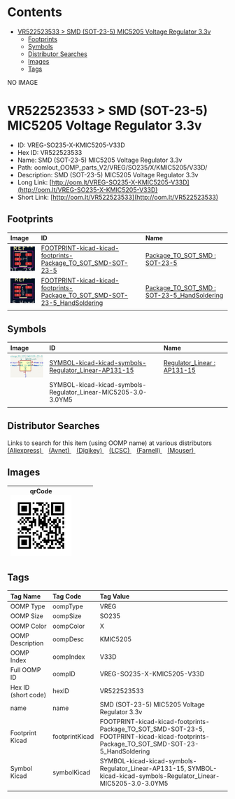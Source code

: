 



Contents
========

* [VR522523533 > SMD (SOT-23-5) MIC5205 Voltage Regulator 3.3v](#vr522523533--smd-sot-23-5-mic5205-voltage-regulator-33v)
	* [Footprints](#footprints)
	* [Symbols](#symbols)
	* [Distributor Searches](#distributor-searches)
	* [Images](#images)
	* [Tags](#tags)
  
NO IMAGE  
# VR522523533 > SMD (SOT-23-5) MIC5205 Voltage Regulator 3.3v

- ID: VREG-SO235-X-KMIC5205-V33D
- Hex ID: VR522523533
- Name: SMD (SOT-23-5) MIC5205 Voltage Regulator 3.3v
- Path: oomlout_OOMP_parts_V2/VREG/SO235/X/KMIC5205/V33D/
- Description: SMD (SOT-23-5) MIC5205 Voltage Regulator 3.3v
- Long Link: [http://oom.lt/VREG-SO235-X-KMIC5205-V33D](http://oom.lt/VREG-SO235-X-KMIC5205-V33D)
- Short Link: [http://oom.lt/VR522523533](http://oom.lt/VR522523533)

## Footprints
  

|Image|ID|Name|
| :--- | :--- | :--- |
|[![](https://raw.githubusercontent.com/oomlout/oomlout_OOMP_eda_V2/main/FOOTPRINT/kicad/kicad-footprints/Package_TO_SOT_SMD/SOT-23-5/image_140.png)](https://github.com/oomlout/oomlout_OOMP_eda_V2/tree/main/FOOTPRINT/kicad/kicad-footprints/Package_TO_SOT_SMD/SOT-23-5/)|[FOOTPRINT-kicad-kicad-footprints-Package_TO_SOT_SMD-SOT-23-5](https://github.com/oomlout/oomlout_OOMP_eda_V2/tree/main/FOOTPRINT/kicad/kicad-footprints/Package_TO_SOT_SMD/SOT-23-5/)|[Package_TO_SOT_SMD : SOT-23-5](https://github.com/oomlout/oomlout_OOMP_eda_V2/tree/main/FOOTPRINT/kicad/kicad-footprints/Package_TO_SOT_SMD/SOT-23-5/)|
|[![](https://raw.githubusercontent.com/oomlout/oomlout_OOMP_eda_V2/main/FOOTPRINT/kicad/kicad-footprints/Package_TO_SOT_SMD/SOT-23-5_HandSoldering/image_140.png)](https://github.com/oomlout/oomlout_OOMP_eda_V2/tree/main/FOOTPRINT/kicad/kicad-footprints/Package_TO_SOT_SMD/SOT-23-5_HandSoldering/)|[FOOTPRINT-kicad-kicad-footprints-Package_TO_SOT_SMD-SOT-23-5_HandSoldering](https://github.com/oomlout/oomlout_OOMP_eda_V2/tree/main/FOOTPRINT/kicad/kicad-footprints/Package_TO_SOT_SMD/SOT-23-5_HandSoldering/)|[Package_TO_SOT_SMD : SOT-23-5_HandSoldering](https://github.com/oomlout/oomlout_OOMP_eda_V2/tree/main/FOOTPRINT/kicad/kicad-footprints/Package_TO_SOT_SMD/SOT-23-5_HandSoldering/)|
||||

## Symbols
  

|Image|ID|Name|
| :--- | :--- | :--- |
|[![](https://raw.githubusercontent.com/oomlout/oomlout_OOMP_eda_V2/main/SYMBOL/kicad/kicad-symbols/Regulator_Linear/AP131-15/image_140.png)](https://github.com/oomlout/oomlout_OOMP_eda_V2/tree/main/SYMBOL/kicad/kicad-symbols/Regulator_Linear/AP131-15/)|[SYMBOL-kicad-kicad-symbols-Regulator_Linear-AP131-15](https://github.com/oomlout/oomlout_OOMP_eda_V2/tree/main/SYMBOL/kicad/kicad-symbols/Regulator_Linear/AP131-15/)|[Regulator_Linear : AP131-15](https://github.com/oomlout/oomlout_OOMP_eda_V2/tree/main/SYMBOL/kicad/kicad-symbols/Regulator_Linear/AP131-15/)|
|![]()|SYMBOL-kicad-kicad-symbols-Regulator_Linear-MIC5205-3.0-3.0YM5||
||||

## Distributor Searches
  
Links to search for this item (using OOMP name) at various distributors  
[(Aliexpress) ](https://www.aliexpress.com/wholesale?SearchText=SMD+SOT-23-5+MIC5205+Voltage+Regulator+3.3v)&nbsp;&nbsp;&nbsp;[(Avnet) ](https://www.avnet.com/shop/us/search/SMD+SOT-23-5+MIC5205+Voltage+Regulator+3.3v)&nbsp;&nbsp;&nbsp;[(Digikey) ](https://www.digikey.co.uk/en/products/result?s=SMD+SOT-23-5+MIC5205+Voltage+Regulator+3.3v)&nbsp;&nbsp;&nbsp;[(LCSC) ](https://www.lcsc.com/search?q=SMD+SOT-23-5+MIC5205+Voltage+Regulator+3.3v)&nbsp;&nbsp;&nbsp;[(Farnell) ](https://uk.farnell.com/search?st=SMD+SOT-23-5+MIC5205+Voltage+Regulator+3.3v)&nbsp;&nbsp;&nbsp;[(Mouser) ](https://www.mouser.com/c/?q=SMD+SOT-23-5+MIC5205+Voltage+Regulator+3.3v)&nbsp;&nbsp;&nbsp;
## Images
  

|qrCode<br>[![](https://raw.githubusercontent.com/oomlout/oomlout_OOMP_parts_V2/main/VREG/SO235/X/KMIC5205/V33D/qrCode_140.png)](https://github.com/oomlout/oomlout_OOMP_parts_V2/tree/main/VREG/SO235/X/KMIC5205/V33D/qrCode.png)||||
| :---: | :---: | :---: | :---: |

## Tags
  

|Tag Name|Tag Code|Tag Value|
| :--- | :--- | :--- |
|OOMP Type|oompType|VREG|
|OOMP Size|oompSize|SO235|
|OOMP Color|oompColor|X|
|OOMP Description|oompDesc|KMIC5205|
|OOMP Index|oompIndex|V33D|
|Full OOMP ID|oompID|VREG-SO235-X-KMIC5205-V33D|
|Hex ID (short code)|hexID|VR522523533|
|name|name|SMD (SOT-23-5) MIC5205 Voltage Regulator 3.3v|
|Footprint Kicad|footprintKicad|FOOTPRINT-kicad-kicad-footprints-Package_TO_SOT_SMD-SOT-23-5, FOOTPRINT-kicad-kicad-footprints-Package_TO_SOT_SMD-SOT-23-5_HandSoldering|
|Symbol Kicad|symbolKicad|SYMBOL-kicad-kicad-symbols-Regulator_Linear-AP131-15, SYMBOL-kicad-kicad-symbols-Regulator_Linear-MIC5205-3.0-3.0YM5|
||||
